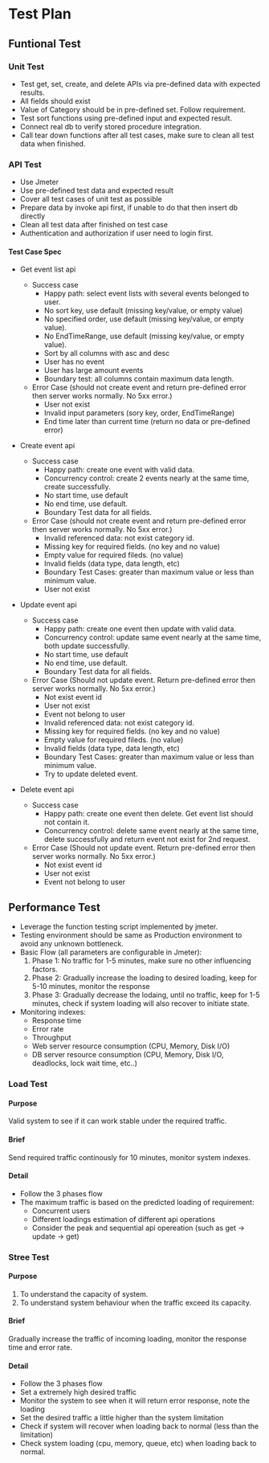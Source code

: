 # Test Plan

## Funtional Test

### Unit Test
  * Test get, set, create, and delete APIs via pre-defined data with expected results.
  * All fields should exist
  * Value of Category should be in pre-defined set. Follow requirement.
  * Test sort functions using pre-defined input and expected result.
  * Connect real db to verify stored procedure integration.
  * Call tear down functions after all test cases, make sure to clean all test data when finished.
  
### API Test
  * Use Jmeter
  * Use pre-defined test data and expected result
  * Cover all test cases of unit test as possible
  * Prepare data by invoke api first, if unable to do that then insert db directly
  * Clean all test data after finished on test case
  * Authentication and authorization if user need to login first.

#### Test Case Spec
* Get event list api
  * Success case
    * Happy path: select event lists with several events belonged to user.
    * No sort key, use default (missing key/value, or empty value)
    * No specified order, use default (missing key/value, or empty value).
    * No EndTimeRange, use default (missing key/value, or empty value).
    * Sort by all columns with asc and desc
    * User has no event
    * User has large amount events
    * Boundary test: all columns contain maximum data length.
  * Error Case (should not create event and return pre-defined error then server works normally. No 5xx error.)
    * User not exist
    * Invalid input parameters (sory key, order, EndTimeRange)
    * End time later than current time (return no data or pre-defined error)
    
* Create event api
  * Success case
    * Happy path: create one event with valid data.
    * Concurrency control: create 2 events nearly at the same time, create successfully.
    * No start time, use default
    * No end time, use default.
    * Boundary Test data for all fields.
  * Error Case (should not create event and return pre-defined error then server works normally. No 5xx error.)
    * Invalid referenced data: not exist category id.
    * Missing key for required fields. (no key and no value)
    * Empty value for required fileds. (no value)
    * Invalid fields (data type, data length, etc)
    * Boundary Test Cases: greater than maximum value or less than minimum value.
    * User not exist

* Update event api
  * Success case
    * Happy path: create one event then update with valid data.
    * Concurrency control: update same event nearly at the same time, both update successfully.
    * No start time, use default
    * No end time, use default.
    * Boundary Test data for all fields.
  * Error Case (Should not update event. Return pre-defined error then server works normally. No 5xx error.)
    * Not exist event id
    * User not exist
    * Event not belong to user
    * Invalid referenced data: not exist category id.
    * Missing key for required fields. (no key and no value)
    * Empty value for required fileds. (no value)
    * Invalid fields (data type, data length, etc)
    * Boundary Test Cases: greater than maximum value or less than minimum value.
    * Try to update deleted event.


* Delete event api
  * Success case
    * Happy path: create one event then delete. Get event list should not contain it.
    * Concurrency control: delete same event nearly at the same time, delete successfully and return event not exist for 2nd request.
  * Error Case (Should not update event. Return pre-defined error then server works normally. No 5xx error.)
    * Not exist event id
    * User not exist
    * Event not belong to user
    
## Performance Test

* Leverage the function testing script implemented by jmeter.
* Testing environment should be same as Production environment to avoid any unknown bottleneck.
* Basic Flow (all parameters are configurable in Jmeter):
  1. Phase 1: No traffic for 1-5 minutes, make sure no other influencing factors.
  2. Phase 2: Gradually increase the loading to desired loading, keep for 5-10 minutes, monitor the response
  3. Phase 3: Gradually decrease the lodaing, until no traffic, keep for 1-5 minutes, check if system loading will also recover to initiate state.
* Monitoring indexes:
  * Response time
  * Error rate
  * Throughput
  * Web server resource consumption (CPU, Memory, Disk I/O)
  * DB server resource consumption (CPU, Memory, Disk I/O, deadlocks, lock wait time, etc..)

### Load Test
#### Purpose
Valid system to see if it can work stable under the required traffic.
#### Brief
Send required traffic continously for 10 minutes, monitor system indexes.
#### Detail
* Follow the 3 phases flow
* The maximum traffic is based on the predicted loading of requirement:
  * Concurrent users
  * Different loadings estimation of different api operations
  * Consider the peak and sequential api opereation (such as get -> update -> get)

### Stree Test
#### Purpose
1. To understand the capacity of system.
1. To understand system behaviour when the traffic exceed its capacity.
#### Brief
Gradually increase the traffic of incoming loading, monitor the response time and error rate.
#### Detail
* Follow the 3 phases flow
* Set a extremely high desired traffic
* Monitor the system to see when it will return error response, note the loading
* Set the desired traffic a little higher than the system limitation
* Check if system will recover when loading back to normal (less than the limitation)
* Check system loading (cpu, memory, queue, etc) when loading back to normal.
